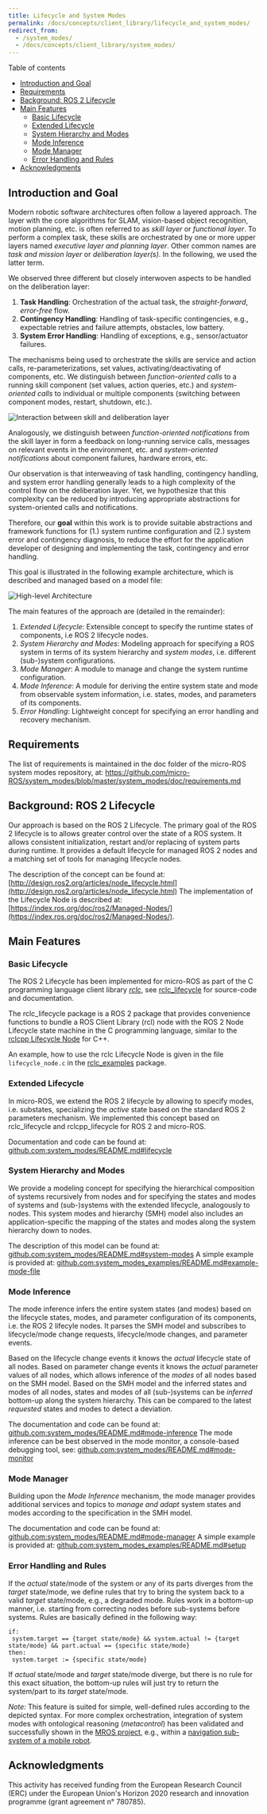 ```yaml
---
title: Lifecycle and System Modes
permalink: /docs/concepts/client_library/lifecycle_and_system_modes/
redirect_from:
  - /system_modes/
  - /docs/concepts/client_library/system_modes/
---
```



Table of contents
- [Introduction and Goal](#introduction-and-goal)
- [Requirements](#requirements)
- [Background: ROS 2 Lifecycle](#background-ros-2-lifecycle)
- [Main Features](#main-features)
  - [Basic Lifecycle](#basic-lifecycle)
  - [Extended Lifecycle](#extended-lifecycle)
  - [System Hierarchy and Modes](#system-hierarchy-and-modes)
  - [Mode Inference](#mode-inference)
  - [Mode Manager](#mode-manager)
  - [Error Handling and Rules](#error-handling-and-rules)
- [Acknowledgments](#acknowledgments)

## Introduction and Goal

Modern robotic software architectures often follow a layered approach. The layer with the core algorithms for SLAM, vision-based object recognition, motion planning, etc. is often referred to as *skill layer* or *functional layer*. To perform a complex task, these skills are orchestrated by one or more upper layers named *executive layer and planning layer*. Other common names are *task and mission layer* or *deliberation layer(s)*. In the following, we used the latter term.

We observed three different but closely interwoven aspects to be handled on the deliberation layer:

1. **Task Handling**: Orchestration of the actual task, the *straight-forward*, *error-free* flow.
2. **Contingency Handling**: Handling of task-specific contingencies, e.g., expectable retries and failure attempts, obstacles, low battery.
3. **System Error Handling**: Handling of exceptions, e.g., sensor/actuator failures.

The mechanisms being used to orchestrate the skills are service and action calls, re-parameterizations, set values, activating/deactivating of components, etc. We distinguish between *function-oriented calls* to a running skill component (set values, action queries, etc.) and *system-oriented calls* to individual or multiple components (switching between component modes, restart, shutdown, etc.).

![Interaction between skill and deliberation layer](interactions_between_skill_and_deliberation_layer.png)

Analogously, we distinguish between *function-oriented notifications* from the skill layer in form a feedback on long-running service calls, messages on relevant events in the environment, etc. and *system-oriented notifications* about component failures, hardware errors, etc.

Our observation is that interweaving of task handling, contingency handling, and system error handling generally leads to a high complexity of the control flow on the deliberation layer. Yet, we hypothesize that this complexity can be reduced by introducing appropriate abstractions for system-oriented calls and notifications.

Therefore, our **goal** within this work is to provide suitable abstractions and framework functions for (1.) system runtime configuration and (2.) system error and contingency diagnosis, to reduce the effort for the application developer of designing and implementing the task, contingency and error handling.

This goal is illustrated in the following example architecture, which is described and managed based on a model file:

![High-level Architecture](mode-management.png)

The main features of the approach are (detailed in the remainder):

1. _Extended Lifecycle_: Extensible concept to specify the runtime states of components, i.e ROS 2 lifecycle nodes.
2. _System Hierarchy and Modes_: Modeling approach for specifying a ROS system in terms of its system hierarchy and _system modes_, i.e. different (sub-)system configurations.
3. _Mode Manager_: A module to manage and change the system runtime configuration.
4. _Mode Inference_: A module for deriving the entire system state and mode from observable system information, i.e. states, modes, and parameters of its components.
5. _Error Handling_: Lightweight concept for specifying an error handling and recovery mechanism.

## Requirements

The list of requirements is maintained in the doc folder of the micro-ROS system modes repository, at:
https://github.com/micro-ROS/system_modes/blob/master/system_modes/doc/requirements.md

## Background: ROS 2 Lifecycle

Our approach is based on the ROS 2 Lifecycle. The primary goal of the ROS 2 lifecycle is to allows greater control over the state of a ROS system. It allows consistent initialization, restart and/or replacing of system parts during runtime. It provides a default lifecycle for managed ROS 2 nodes and a matching set of tools for managing lifecycle nodes.

The description of the concept can be found at:
[http://design.ros2.org/articles/node_lifecycle.html](http://design.ros2.org/articles/node_lifecycle.html)
The implementation of the Lifecycle Node is described at:
[https://index.ros.org/doc/ros2/Managed-Nodes/](https://index.ros.org/doc/ros2/Managed-Nodes/).

## Main Features

### Basic Lifecycle

The ROS 2 Lifecycle has been implemented for micro-ROS as part of the C programming language client library *[rclc](https://github.com/ros2/rclc)*, see [rclc_lifecycle](https://github.com/ros2/rclc/tree/master/rclc_lifecycle) for source-code and documentation.

The rclc_lifecycle package is a ROS 2 package that provides convenience functions to bundle a ROS Client Library (rcl) node with the ROS 2 Node Lifecycle state machine in the C programming language, similar to the [rclcpp Lifecycle Node](https://github.com/ros2/rclcpp/blob/master/rclcpp_lifecycle/include/rclcpp_lifecycle/lifecycle_node.hpp) for C++.

An example, how to use the rclc Lifecycle Node is given in the file `lifecycle_node.c` in the [rclc_examples](https://github.com/ros2/rclc/blob/master/rclc_examples/) package.

### Extended Lifecycle

In micro-ROS, we extend the ROS 2 lifecycle by allowing to specify modes, i.e. substates, specializing the *active* state based on the standard ROS 2 parameters mechanism. We implemented this concept based on rclc_lifecycle and rclcpp_lifecycle for ROS 2 and micro-ROS.

Documentation and code can be found at:
[github.com:system_modes/README.md#lifecycle](https://github.com/micro-ROS/system_modes/blob/master/system_modes/README.md#lifecycle)

### System Hierarchy and Modes

We provide a modeling concept for specifying the hierarchical composition of systems recursively from nodes and for specifying the states and modes of systems and (sub-)systems with the extended lifecycle, analogously to nodes. This system modes and hierarchy (SMH) model also includes an application-specific the mapping of the states and modes along the system hierarchy down to nodes.

The description of this model can be found at:
[github.com:system_modes/README.md#system-modes](https://github.com/micro-ROS/system_modes/blob/master/system_modes/README.md#system-modes)
A simple example is provided at:
[github.com:system_modes_examples/README.md#example-mode-file](https://github.com/micro-ROS/system_modes/blob/master/system_modes_examples/README.md#example-mode-file)

### Mode Inference

The mode inference infers the entire system states (and modes) based on the lifecycle states, modes, and parameter configuration of its components, i.e. the ROS 2 lifecyle nodes. It parses the SMH model and subscribes to lifecycle/mode change requests, lifecycle/mode changes, and parameter events.

Based on the lifecycle change events it knows the _actual_ lifecycle state of all nodes. Based on parameter change events it knows the _actual_ parameter values of all nodes, which allows inference of the _modes_ of all nodes based on the SMH model.
Based on the SMH model and the inferred states and modes of all nodes, states and modes of all (sub-)systems can be _inferred_ bottom-up along the system hierarchy.
This can be compared to the latest _requested_ states and modes to detect a deviation.

The documentation and code can be found at:
[github.com:system_modes/README.md#mode-inference](https://github.com/micro-ROS/system_modes/blob/master/system_modes/README.md#mode-inference)
The mode inference can be best observed in the mode monitor, a console-based debugging tool, see:
[github.com:system_modes/README.md#mode-monitor](https://github.com/micro-ROS/system_modes/blob/master/system_modes/README.md#mode-monitor)

### Mode Manager

Building upon the _Mode Inference_ mechanism, the mode manager provides additional services and topics to _manage and adapt_ system states and modes according to the specification in the SMH model.

The documentation and code can be found at:
[github.com:system_modes/README.md#mode-manager](https://github.com/micro-ROS/system_modes/blob/master/system_modes/README.md#mode-manager)
A simple example is provided at:
[github.com:system_modes_examples/README.md#setup](https://github.com/micro-ROS/system_modes/blob/master/system_modes_examples/README.md#setup)

### Error Handling and Rules

If the _actual_ state/mode of the system or any of its parts diverges from the _target_ state/mode, we define rules that try to bring the system back to a valid _target_ state/mode, e.g., a degraded mode. Rules work in a bottom-up manner, i.e. starting from correcting nodes before sub-systems before systems. Rules are basically defined in the following way:

```pseudo
if:
 system.target == {target state/mode} && system.actual != {target state/mode} && part.actual == {specific state/mode}
then:
 system.target := {specific state/mode}
```

If _actual_ state/mode and _target_ state/mode diverge, but there is no rule for this exact situation, the bottom-up rules will just try to return the system/part to its _target_ state/mode.

*Note:* This feature is suited for simple, well-defined rules according to the depicted syntax. For more complex orchestration, integration of system modes with ontological reasoning (*metacontrol*) has been validated and successfully shown in the [MROS project](https://robmosys.eu/mros/), e.g., within a [navigation sub-system of a mobile robot](https://github.com/MROS-RobMoSys-ITP/Pilot-URJC).

## Acknowledgments

This activity has received funding from the European Research Council (ERC) under the European Union's Horizon 2020 research and innovation programme (grant agreement n° 780785).